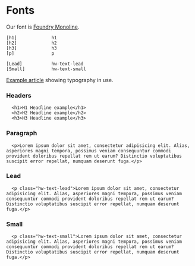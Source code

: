 # Fonts

Our font is [Foundry Monoline](https://www.fonts.com/font/the-foundry/foundry-monoline).

```code
[h1]             h1
[h2]             h2
[h3]             h3
[p]              p

[Lead]           hw-text-lead
[Small]          hw-text-small
```

[Example article](https://codepen.io/fredjens/full/f53fd7756c8538982ebf108b64d8fdd5/) showing typography in use.

### Headers

```html|span-4,plain,light
  <h1>H1 Headline example</h1>
  <h2>H2 Headline example</h2>
  <h3>H3 Headline example</h3>
```

### Paragraph

```html|span-4,plain,light
  <p>Lorem ipsum dolor sit amet, consectetur adipisicing elit. Alias, asperiores magni tempora, possimus veniam consequuntur commodi provident doloribus repellat rem ut earum? Distinctio voluptatibus suscipit error repellat, numquam deserunt fuga.</p>
```

### Lead
```html|span-4,plain,light
  <p class="hw-text-lead">Lorem ipsum dolor sit amet, consectetur adipisicing elit. Alias, asperiores magni tempora, possimus veniam consequuntur commodi provident doloribus repellat rem ut earum? Distinctio voluptatibus suscipit error repellat, numquam deserunt fuga.</p>
```

### Small
```html|span-4,plain,light
  <p class="hw-text-small">Lorem ipsum dolor sit amet, consectetur adipisicing elit. Alias, asperiores magni tempora, possimus veniam consequuntur commodi provident doloribus repellat rem ut earum? Distinctio voluptatibus suscipit error repellat, numquam deserunt fuga.</p>
```
